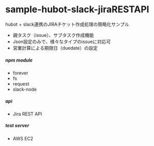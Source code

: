 # sample-hubot-slack-jiraRESTAPI
hubot + slack連携のJIRAチケット作成処理の簡略化サンプル

* 親タスク（issue）、サブタスク作成機能
* Json設定のみで、様々なタイプのissueに対応可
* 営業計算による期限日（duedate）の設定

##### npm module
* forever
* fs
* request
* slack-node

##### api
* Jira REST API

##### test server
* AWS EC2